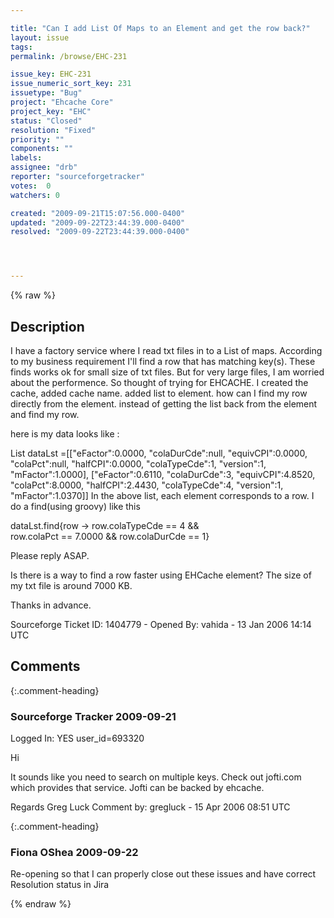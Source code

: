 ```yaml
---

title: "Can I add List Of Maps to an Element and get the row back?"
layout: issue
tags: 
permalink: /browse/EHC-231

issue_key: EHC-231
issue_numeric_sort_key: 231
issuetype: "Bug"
project: "Ehcache Core"
project_key: "EHC"
status: "Closed"
resolution: "Fixed"
priority: ""
components: ""
labels: 
assignee: "drb"
reporter: "sourceforgetracker"
votes:  0
watchers: 0

created: "2009-09-21T15:07:56.000-0400"
updated: "2009-09-22T23:44:39.000-0400"
resolved: "2009-09-22T23:44:39.000-0400"




---
```


{% raw %}

## Description

<div markdown="1" class="description">

I have a factory service where I read txt files in to 
a List of maps. 
According to my business requirement I'll find a row 
that has matching key(s). 
These finds works ok for small size of txt files. 
But for very large files, I am worried about the 
performence. So thought of trying for EHCACHE. 
I created the cache, added cache name. added list to 
element. 
how can I find my row directly from the element. 
instead of getting the list back from the element and 
find my row. 
 
here is my data looks like : 
 
List dataLst =[["eFactor":0.0000, 
"colaDurCde":null, 
"equivCPI":0.0000, "colaPct":null, 
"halfCPI":0.0000, "colaTypeCde":1, 
"version":1, "mFactor":1.0000], 
["eFactor":0.6110, "colaDurCde":3, 
"equivCPI":4.8520, 
"colaPct":8.0000, 
"halfCPI":2.4430, "colaTypeCde":4, 
"version":1, "mFactor":1.0370]] 
In the above list, each element corresponds to a row. 
I do a find(using groovy) like this 
 
dataLst.find\{row -> row.colaTypeCde == 4 
&&  
row.colaPct == 7.0000 && 
row.colaDurCde == 1\}  
 
Please reply ASAP. 
 
Is there is a way to find a row faster using EHCache 
element? The size of my txt file is around 7000 KB. 
 
Thanks in advance. 

Sourceforge Ticket ID: 1404779 - Opened By: vahida - 13 Jan 2006 14:14 UTC

</div>

## Comments


{:.comment-heading}
### **Sourceforge Tracker** <span class="date">2009-09-21</span>

<div markdown="1" class="comment">

Logged In: YES 
user\_id=693320

Hi

It sounds like you need to search on multiple keys. Check out jofti.com which 
provides that service. Jofti can be backed by ehcache.

Regards
Greg Luck
Comment by: gregluck - 15 Apr 2006 08:51 UTC

</div>


{:.comment-heading}
### **Fiona OShea** <span class="date">2009-09-22</span>

<div markdown="1" class="comment">

Re-opening so that I can properly close out these issues and have correct Resolution status in Jira

</div>



{% endraw %}
